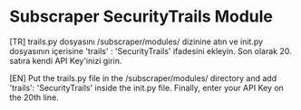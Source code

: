# Subscraper SecurityTrails Module

[TR] trails.py dosyasını /subscraper/modules/ dizinine atın ve init.py dosyasının içerisine 'trails' : 'SecurityTrails' ifadesini ekleyin. Son olarak 20. satıra kendi API Key'inizi girin.

[EN] Put the trails.py file in the /subscraper/modules/ directory and add 'trails': 'SecurityTrails' inside the init.py file. Finally, enter your API Key on the 20th line.
